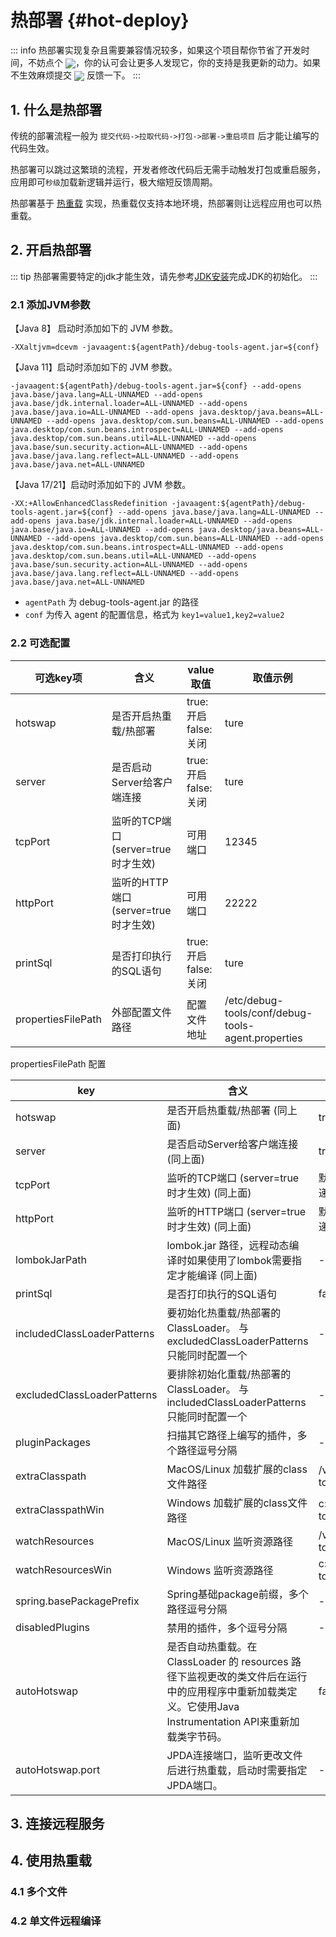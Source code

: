 # 热部署 <Badge type="warning" text="beta" /> {#hot-deploy}

::: info
热部署实现复杂且需要兼容情况较多，如果这个项目帮你节省了开发时间，不妨点个 <a target="_blank" href="https://github.com/future0923/debug-tools"><img src="https://img.shields.io/github/stars/future0923/debug-tools?style=flat&logo=GitHub" style="display: inline-block; vertical-align: middle;" /></a>，你的认可会让更多人发现它，你的支持是我更新的动力。如果不生效麻烦提交 <a target="_blank" href="https://github.com/future0923/debug-tools/issues"><img src="https://img.shields.io/github/issues-closed/future0923/debug-tools?style=flat&logo=github" style="display: inline-block; vertical-align: middle;" /></a> 反馈一下。
:::

## 1. 什么是热部署

传统的部署流程一般为 `提交代码->拉取代码->打包->部署->重启项目` 后才能让编写的代码生效。

热部署可以跳过这繁琐的流程，开发者修改代码后无需手动触发打包或重启服务，应用即可`秒级`加载新逻辑并运行，极大缩短反馈周期。

热部署基于 [热重载](hot-reload) 实现，热重载仅支持本地环境，热部署则让远程应用也可以热重载。

## 2. 开启热部署

::: tip
热部署需要特定的jdk才能生效，请先参考[JDK安装](install#jdk)完成JDK的初始化。
:::

### 2.1 添加JVM参数

【Java 8】 启动时添加如下的 JVM 参数。

```shell
-XXaltjvm=dcevm -javaagent:${agentPath}/debug-tools-agent.jar=${conf}
```

【Java 11】启动时添加如下的 JVM 参数。

```shell
-javaagent:${agentPath}/debug-tools-agent.jar=${conf} --add-opens java.base/java.lang=ALL-UNNAMED --add-opens java.base/jdk.internal.loader=ALL-UNNAMED --add-opens java.base/java.io=ALL-UNNAMED --add-opens java.desktop/java.beans=ALL-UNNAMED --add-opens java.desktop/com.sun.beans=ALL-UNNAMED --add-opens java.desktop/com.sun.beans.introspect=ALL-UNNAMED --add-opens java.desktop/com.sun.beans.util=ALL-UNNAMED --add-opens java.base/sun.security.action=ALL-UNNAMED --add-opens java.base/java.lang.reflect=ALL-UNNAMED --add-opens java.base/java.net=ALL-UNNAMED
```

【Java 17/21】启动时添加如下的 JVM 参数。

```shell
-XX:+AllowEnhancedClassRedefinition -javaagent:${agentPath}/debug-tools-agent.jar=${conf} --add-opens java.base/java.lang=ALL-UNNAMED --add-opens java.base/jdk.internal.loader=ALL-UNNAMED --add-opens java.base/java.io=ALL-UNNAMED --add-opens java.desktop/java.beans=ALL-UNNAMED --add-opens java.desktop/com.sun.beans=ALL-UNNAMED --add-opens java.desktop/com.sun.beans.introspect=ALL-UNNAMED --add-opens java.desktop/com.sun.beans.util=ALL-UNNAMED --add-opens java.base/sun.security.action=ALL-UNNAMED --add-opens java.base/java.lang.reflect=ALL-UNNAMED --add-opens java.base/java.net=ALL-UNNAMED
```

- `agentPath` 为 debug-tools-agent.jar 的路径
- `conf` 为传入 agent 的配置信息，格式为 `key1=value1,key2=value2`

### 2.2 可选配置

| 可选key项             | 含义                                             | value取值                 | 取值示例                                               |
|--------------------|------------------------------------------------|-------------------------|----------------------------------------------------|
| hotswap            | 是否开启热重载/热部署                                    | true:开启 <br /> false:关闭 | ture                                               |
| server             | 是否启动Server给客户端连接                               | true:开启 <br /> false:关闭 | ture                                               |
| tcpPort            | 监听的TCP端口 (server=true时才生效)                     | 可用端口                    | 12345                                              |
| httpPort           | 监听的HTTP端口  (server=true时才生效)                   | 可用端口                    | 22222                                              |
| printSql           | 是否打印执行的SQL语句                                   | true:开启 <br /> false:关闭 | ture                                               |
| propertiesFilePath | 外部配置文件路径                                       | 配置文件地址                  | /etc/debug-tools/conf/debug-tools-agent.properties |

propertiesFilePath 配置

| key                         | 含义                                                                                                    | 默认值                              |
|-----------------------------|-------------------------------------------------------------------------------------------------------|----------------------------------|
| hotswap                     | 是否开启热重载/热部署 (同上面)                                                                                     | true                             |
| server                      | 是否启动Server给客户端连接 (同上面)                                                                                | true                             |
| tcpPort                     | 监听的TCP端口 (server=true时才生效) (同上面)                                                                      | 默认从 12345 开始递增寻找可用端口             |
| httpPort                    | 监听的HTTP端口  (server=true时才生效) (同上面)                                                                    | 默认从 22222 开始递增寻找可用端口             |
| lombokJarPath               | lombok.jar 路径，远程动态编译时如果使用了lombok需要指定才能编译 (同上面)                                                        | -                                |
| printSql                    | 是否打印执行的SQL语句                                                                                          | false                            |
| includedClassLoaderPatterns | 要初始化热重载/热部署的ClassLoader。 与 excludedClassLoaderPatterns 只能同时配置一个                                       | -                                |
| excludedClassLoaderPatterns | 要排除初始化重载/热部署的ClassLoader。 与 includedClassLoaderPatterns 只能同时配置一个                                      | -                                |
| pluginPackages              | 扫描其它路径上编写的插件，多个路径逗号分隔                                                                                 | -                                |
| extraClasspath              | MacOS/Linux 加载扩展的class文件路径                                                                            | /var/tmp/debug-tools/classes     |
| extraClasspathWin           | Windows 加载扩展的class文件路径                                                                                | c:/var/tmp/debug-tools/classes   |
| watchResources              | MacOS/Linux 监听资源路径                                                                                    | /var/tmp/debug-tools/resources   |
| watchResourcesWin           | Windows 监听资源路径                                                                                        | c:/var/tmp/debug-tools/resources |
| spring.basePackagePrefix    | Spring基础package前缀，多个路径逗号分隔                                                                            | -                                |
| disabledPlugins             | 禁用的插件，多个逗号分隔                                                                                          | -                                |
| autoHotswap                 | 是否自动热重载。在 ClassLoader 的 resources 路径下监视更改的类文件后在运行中的应用程序中重新加载类定义。它使用Java Instrumentation API来重新加载类字节码。 | false                            |
| autoHotswap.port            | JPDA连接端口，监听更改文件后进行热重载，启动时需要指定JPDA端口。                                                                  | -                                |

## 3. 连接远程服务

<!--@include: ./parts/connect-remote.md-->

## 4. 使用热重载

### 4.1 多个文件

<!--@include: ./parts/hot-deploy-muti-file.md-->

### 4.2 单文件远程编译

<!--@include: ./parts/hot-deploy-one-file.md-->
